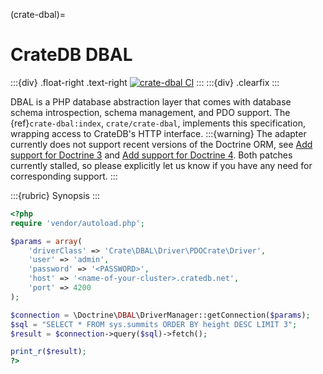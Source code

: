 (crate-dbal)=

# CrateDB DBAL

:::{div} .float-right .text-right
[![crate-dbal CI](https://github.com/crate/crate-dbal/actions/workflows/tests.yml/badge.svg)](https://github.com/crate/crate-dbal/actions/workflows/tests.yml)
:::
:::{div} .clearfix
:::

DBAL is a PHP database abstraction layer that comes with database schema
introspection, schema management, and PDO support.
The {ref}`crate-dbal:index`, `crate/crate-dbal`, implements this specification,
wrapping access to CrateDB's HTTP interface.
:::{warning}
The adapter currently does not support recent versions of the Doctrine ORM,
see [Add support for Doctrine 3] and [Add support for Doctrine 4]. Both
patches currently stalled, so please explicitly let us know if you have
any need for corresponding support.
:::

:::{rubric} Synopsis
:::
```php
<?php
require 'vendor/autoload.php';

$params = array(
    'driverClass' => 'Crate\DBAL\Driver\PDOCrate\Driver',
    'user' => 'admin',
    'password' => '<PASSWORD>',
    'host' => '<name-of-your-cluster>.cratedb.net',
    'port' => 4200
);

$connection = \Doctrine\DBAL\DriverManager::getConnection($params);
$sql = "SELECT * FROM sys.summits ORDER BY height DESC LIMIT 3";
$result = $connection->query($sql)->fetch();

print_r($result);
?>
```


[Add support for Doctrine 3]: https://github.com/crate/crate-dbal/pull/122
[Add support for Doctrine 4]: https://github.com/crate/crate-dbal/pull/136
